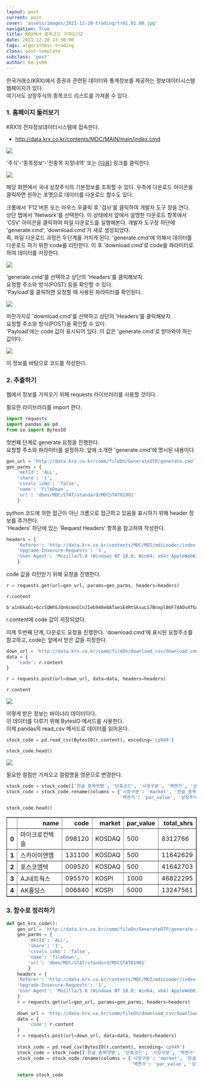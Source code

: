 ```yaml
---
layout: post
current: post
cover: 'assets/images/2021-12-20-trading/tr01.01.00.jpg'
navigation: True
title: KRX에서 종목코드 가져오기2
date: 2021-12-20 13:30:00
tags: algorithmic-trading
class: post-template
subclass: 'post'
author: km.yu99
---
```


한국거래소(KRX)에서 증권과 관련된 데이터와 통계정보를 제공하는 정보데이터시스템 웹페이지가 있다.  
여기서도 상장주식의 종목코드 리스트를 가져올 수 있다.

### 1. 홈페이지 둘러보기

KRX의 전자정보데이터시스템에 접속한다.
- http://data.krx.co.kr/contents/MDC/MAIN/main/index.cmd

<img src="assets/images/2021-12-20-trading2/tr01.02.01.jpg">

'주식'-'종목정보'-'전종목 지정내역' 또는 [[다음]](http://data.krx.co.kr/contents/MDC/MDI/mdiLoader/index.cmd?menuId=MDC0201020101) 링크를 클릭한다.

<img src="assets/images/2021-12-20-trading2/tr01.02.02.jpg">

해당 화면에서 국내 상장주식의 기본정보를 조회할 수 있다. 우측에 다운로드 아이콘을 클릭하면 원하는 포맷으로 데이터를 다운로드 할수도 있다.

크롬에서 'F12'버튼 또는 마우스 우클릭 후 '검사'를 클릭하여 개발자 도구 창을 연다.  
상단 탭에서 'Network'를 선택한다. 이 상태에서 앞에서 설명한 다운로드 항목에서 'CSV' 아이콘을 클릭하여 파일 다운로드를 실행해본다.
개발자 도구창 하단에 'generate.cmd', 'download.cmd'가 새로 생성되었다.  
즉, 파일 다운로드 과정은 두단계를 거치게 된다. 'generate.cmd'에 의해서 데이터를 다운로드 하기 위한 code를 리턴한다. 이 후 'download.cmd'로 code를 파라미터로 하여 데이터를 저장한다.

<img src="assets/images/2021-12-20-trading2/tr01.02.03.jpg">

'generate.cmd'를 선택하고 상단의 'Headers'를 클릭해보자.  
요청할 주소와 방식(POST) 등을 확인할 수 있다.  
'Payload'를 클릭하면 요청할 때 사용된 파라미터를 확인된다. 

<img src="assets/images/2021-12-20-trading2/tr01.02.04.jpg">

마찬가지로 'download.cmd'를 선택하고 상단의 'Headers'를 클릭해보자.  
요청할 주소와 방식(POST)을 확인할 수 있다.  
'Payload'에는 code 값이 표시되어 있다. 이 값은 'generate.cmd'로 받아와야 하는 값이다. 

<img src="assets/images/2021-12-20-trading2/tr01.02.05.jpg">

이 정보를 바탕으로 코드를 작성한다.

### 2. 추출하기

웹에서 정보를 가져오기 위해 requests 라이브러리를 사용할 것이다.

필요한 라이브러리를 import 한다.


```python
import requests
import pandas as pd
from io import BytesIO
```

첫번째 단계로 generate 요청을 진행한다.  
요청할 주소와 파라미터를 설정하자. 앞에 소개한 'generate.cmd'에 명시된 내용이다.


```python
gen_url = 'http://data.krx.co.kr/comm/fileDn/GenerateOTP/generate.cmd'
gen_parms = {
    'mktId': 'ALL',
    'share': '1',
    'csvxls_isNo': 'false',
    'name': 'fileDown',
    'url': 'dbms/MDC/STAT/standard/MDCSTAT01901'
    }
```

python 코드에 의한 접근이 아닌 크롬으로 접근하고 있음을 표시하기 위해 header 정보를 추가한다.   
'Headers' 하단에 있는 'Request Headers' 항목을 참고하여 작성한다.


```python
headers = {
    'Referer': 'http://data.krx.co.kr/contents/MDC/MDI/mdiLoader/index.cmd?menuId=MDC0201020101',
    'Upgrade-Insecure-Requests': '1',
    'User-Agent': 'Mozilla/5.0 (Windows NT 10.0; Win64; x64) AppleWebKit/537.36 (KHTML, like Gecko) Chrome/96.0.4664.110 Safari/537.36' #generate.cmd에서 찾아서 입력하세요
    }
```

code 값을 리턴받기 위해 요청을 진행한다.


```python
r = requests.get(url=gen_url, params=gen_parms, headers=headers)
```


```python
r.content
```



    b'a1n6kaOi+6ccSQWhSJQn6cmnCCnJIeb940e8ATaeiE4RtSksuLS7Bnxpl86F7dAOvXfGx9S2U5wgvoxsacATRRtmGtORI4WrGDmruVe6oXtCqUypoW0Lp6SAPP0PhVkgThCTcjIZNPI5lCTubZnhjio6AHXdxc45YVEhz4JdugHPMxvIwHadpQpCGE1HxZAXvTCprTIXuXT9XxFb88awpQ=='



r.content에 code 값이 저장되었다.

이제 두번째 단계, 다운로드 요청을 진행한다.
'download.cmd'에 표시된 요청주소를 참고하고, code는 앞에서 받은 값을 지정한다.


```python
down_url = 'http://data.krx.co.kr/comm/fileDn/download_csv/download.cmd'
data = {
    'code': r.content
}
```


```python
r = requests.post(url=down_url, data=data, headers=headers)
```


```python
r.content
```

<img src="assets/images/2021-12-20-trading2/tr01.02.06.jpg">

이렇게 받은 정보는 바이너리 데이터이다.  
이 데이터를 다루기 위해 BytesIO 메서드를 사용한다.  
이제 pandas의 read_csv 메서드로 데이터를 읽어온다.


```python
stock_code = pd.read_csv(BytesIO(r.content), encoding='cp949')
```


```python
stock_code.head()
```

<img src="assets/images/2021-12-20-trading2/tr01.02.07.jpg">

필요한 컬럼만 가져오고 컬럼명을 영문으로 변경한다.


```python
stock_code = stock_code[['한글 종목약명', '단축코드', '시장구분', '액면가', '상장주식수']]
stock_code = stock_code.rename(columns = {'시장구분': 'market', '한글 종목약명': 'name', '단축코드': 'code', 
                                          '액면가': 'par_value', '상장주식수': 'total_shrs'})
```


```python
stock_code.head()
```

<table border="1" class="dataframe">
  <thead>
    <tr style="text-align: right;">
      <th></th>
      <th>name</th>
      <th>code</th>
      <th>market</th>
      <th>par_value</th>
      <th>total_shrs</th>
    </tr>
  </thead>
  <tbody>
    <tr>
      <th>0</th>
      <td>마이크로컨텍솔</td>
      <td>098120</td>
      <td>KOSDAQ</td>
      <td>500</td>
      <td>8312766</td>
    </tr>
    <tr>
      <th>1</th>
      <td>스카이이앤엠</td>
      <td>131100</td>
      <td>KOSDAQ</td>
      <td>500</td>
      <td>11642629</td>
    </tr>
    <tr>
      <th>2</th>
      <td>포스코엠텍</td>
      <td>009520</td>
      <td>KOSDAQ</td>
      <td>500</td>
      <td>41642703</td>
    </tr>
    <tr>
      <th>3</th>
      <td>AJ네트웍스</td>
      <td>095570</td>
      <td>KOSPI</td>
      <td>1000</td>
      <td>46822295</td>
    </tr>
    <tr>
      <th>4</th>
      <td>AK홀딩스</td>
      <td>006840</td>
      <td>KOSPI</td>
      <td>5000</td>
      <td>13247561</td>
    </tr>
  </tbody>
</table>



### 3. 함수로 정리하기


```python
def get_krx_code():
    gen_url = 'http://data.krx.co.kr/comm/fileDn/GenerateOTP/generate.cmd'
    gen_parms = {
        'mktId': 'ALL',
        'share': '1',
        'csvxls_isNo': 'false',
        'name': 'fileDown',
        'url': 'dbms/MDC/STAT/standard/MDCSTAT01901'
        }
    headers = {
    'Referer': 'http://data.krx.co.kr/contents/MDC/MDI/mdiLoader/index.cmd?menuId=MDC0201020101',
    'Upgrade-Insecure-Requests': '1',
    'User-Agent': 'Mozilla/5.0 (Windows NT 10.0; Win64; x64) AppleWebKit/537.36 (KHTML, like Gecko) Chrome/96.0.4664.110 Safari/537.36' #generate.cmd에서 찾아서 입력하세요
    }
    r = requests.get(url=gen_url, params=gen_parms, headers=headers)
    
    down_url = 'http://data.krx.co.kr/comm/fileDn/download_csv/download.cmd'
    data = {
        'code': r.content
    }
    r = requests.post(url=down_url, data=data, headers=headers)
    
    stock_code = pd.read_csv(BytesIO(r.content), encoding='cp949')
    stock_code = stock_code[['한글 종목약명', '단축코드', '시장구분', '액면가', '상장주식수']]
    stock_code = stock_code.rename(columns = {'시장구분': 'market', '한글 종목약명': 'name', '단축코드': 'code', 
                                              '액면가': 'par_value', '상장주식수': 'total_shrs'})
    
    return stock_code
```
